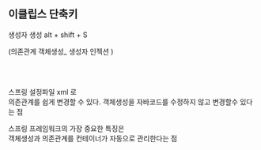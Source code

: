 
## 이클립스 단축키

생성자 생성
alt + shift + S

(의존관계 객체생성_ 생성자 인젝션 )

<br><br>

스프링 설정파일 xml 로     
의존관계를 쉽게 변경할 수 있다.
객체생성을 자바코드를 수정하지 않고 변경할수 있다는 점   

스프링 프레임워크의 가장 중요한 특징은   
객체생성과 의존관계를 컨테이너가 자동으로 관리한다는 점  

<br>

